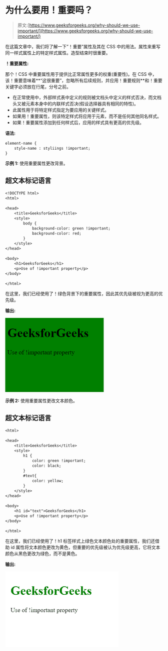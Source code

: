 # 为什么要用！重要吗？

> 原文:[https://www.geeksforgeeks.org/why-should-we-use-important/](https://www.geeksforgeeks.org/why-should-we-use-important/)

在这篇文章中，我们将了解一下”！重要”属性及其在 CSS 中的用法。属性来重写同一样式属性上的特定样式属性。造型结束时很重要。

**！重要属性:**

那个！CSS 中重要属性用于提供比正常属性更多的权重(重要性)。在 CSS 中，该！重要意味着**“这很重要”，忽略所有后续规则，并应用！重要规则**和！重要关键字必须放在行尾，分号之前。

*   在正常使用中，外部样式表中定义的规则被文档头中定义的样式否决，而文档头又被元素本身中的内联样式否决(假设选择器具有相同的特性)。
*   此属性用于将特定样式指定为要应用的关键样式。
*   如果用！重要属性，则该特定样式将应用于元素，而不是任何其他同名样式。
*   如果！重要属性添加到任何样式后，应用的样式具有更高的优先级。

**语法:**

```
element-name {
    style-name : styliings !important;
}
```

**示例 1:** 使用重要属性更改背景。

## 超文本标记语言

```
<!DOCTYPE html>
<html>

<head>
    <title>GeeksforGeeks</title>
    <style>
        body {
            background-color: green !important;
            background-color: red;
        }
    </style>
</head>

<body>
    <h1>GeeksforGeeks</h1>
    <p>Use of !important property</p>
</body>

</html>
```

在这里，我们已经使用了！绿色背景下的重要属性，因此其优先级被视为更高的优先级。

**输出:**

![](img/05ac17766adb3860a8c22fbb39974c07.png)

**示例 2:** 使用重要属性更改文本颜色。

## 超文本标记语言

```
<html>

<head>
    <title>GeeksforGeeks</title>
    <style>
        h1 {
            color: green !important;
            color: black;
        }
        #text{
            color: yellow;
        }
    </style>
</head>

<body>
    <h1 id="text">GeeksforGeeks</h1>
    <p>Use of !important property</p>
</body>

</html>
```

在这里，我们已经使用了！h1 标签样式上绿色文本颜色处的重要属性，我们还借助 id 属性将文本颜色更改为黄色，但重要的优先级被认为优先级更高，它将文本颜色从黑色更改为绿色，而不是黄色。

**输出:**

![](img/24184fade04dac753dd7486b3a65a641.png)